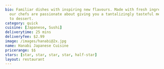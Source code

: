 ```yaml
---
bio: Familiar dishes with inspiring new flavours. Made with fresh ingredients everyday,
  our chefs are passionate about giving you a tantalizingly tasteful meal, from appetizer
  to dessert.
category: quick
cuisine: [Japanese, Sushi]
deliverytime: 25 mins
deliveryfee: $2.99
image: /images/hanabi@2x.jpg
name: Hanabi Japanese Cuisine
pricerange: $$
stars: [star, star, star, star, half-star]
layout: restaurant
---
```

